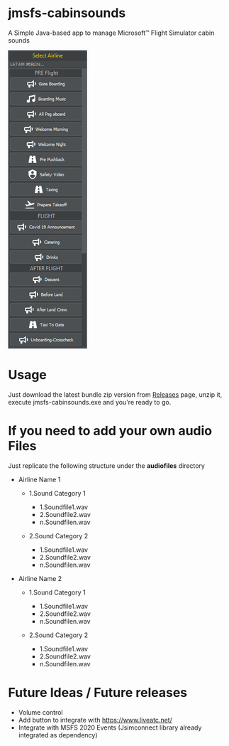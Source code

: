 # jmsfs-cabinsounds

A Simple Java-based app to manage Microsoft™ Flight Simulator cabin sounds

![Screenshot](https://github.com//juantoledo/jmsfs-cabinsounds/blob/main/screenshot.png?raw=true)


# Usage

Just download the latest bundle zip version from  [Releases]( https://github.com/juantoledo/jmsfs-cabinsounds/releases) page, unzip it, execute jmsfs-cabinsounds.exe and you're ready to go.


# If you need to add your own audio Files 

Just replicate the following structure under the **audiofiles** directory 


* Airline Name 1
  * 1.Sound Category 1
    * 1.Soundfile1.wav
    * 2.Soundfile2.wav
    * n.Soundfilen.wav  
  
  * 2.Sound Category 2
    * 1.Soundfile1.wav
    * 2.Soundfile2.wav
    * n.Soundfilen.wav 
   

* Airline Name 2
  * 1.Sound Category 1
    * 1.Soundfile1.wav
    * 2.Soundfile2.wav
    * n.Soundfilen.wav  
  
  * 2.Sound Category 2
    * 1.Soundfile1.wav
    * 2.Soundfile2.wav
    * n.Soundfilen.wav 


# Future Ideas  / Future releases 

* Volume control
* Add button to integrate with https://www.liveatc.net/
* Integrate with MSFS 2020 Events (Jsimconnect library already integrated as dependency)




